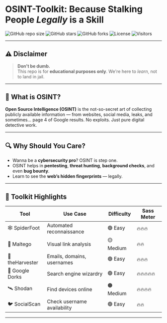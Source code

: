 

# OSINT-Toolkit: Because Stalking People *Legally* is a Skill
![GitHub repo size](https://img.shields.io/github/repo-size/varshanegi18/osint-guide)
![GitHub stars](https://img.shields.io/github/stars/varshanegi18/osint-guide?style=social)
![GitHub forks](https://img.shields.io/github/forks/varshanegi18/osint-guide?style=social)
![License](https://img.shields.io/github/license/varshanegi18/osint-guide)
![Visitors](https://komarev.com/ghpvc/?username=your-username&color=blue)

---

## ⚠️ Disclaimer

> **Don't be dumb.**  
> This repo is for **educational purposes only**. We're here to *learn*, not to land in jail.

---

## 🧠 What is OSINT?

**Open Source Intelligence (OSINT)** is the not-so-secret art of collecting publicly available information — from websites, social media, leaks, and sometimes... page 4 of Google results. No exploits. Just pure digital detective work.

---

## 🔍 Why Should You Care?

- Wanna be a **cybersecurity pro**? OSINT is step one.
- OSINT helps in **pentesting**, **threat hunting**, **background checks**, and even **bug bounty**.
- Learn to see the **web’s hidden fingerprints** — legally.

---

## 🧰 Toolkit Highlights

| Tool           | Use Case                          | Difficulty | Sass Meter |
|----------------|-----------------------------------|------------|-------------|
| 🕸️ SpiderFoot    | Automated reconnaissance         | 🟢 Easy     | 🔥🔥🔥        |
| 🧠 Maltego       | Visual link analysis              | 🟡 Medium   | 🔥🔥          |
| 🔎 theHarvester | Emails, domains, usernames       | 🟢 Easy     | 🔥🔥🔥        |
| 🧙 Google Dorks  | Search engine wizardry           | 🟢 Easy     | 🔥🔥🔥🔥🔥     |
| 🛰️ Shodan        | Find devices online              | 🟠 Medium   | 🔥🔥🔥🔥       |
| 🐦 SocialScan    | Check username availability       | 🟢 Easy     | 🔥🔥          |

---

